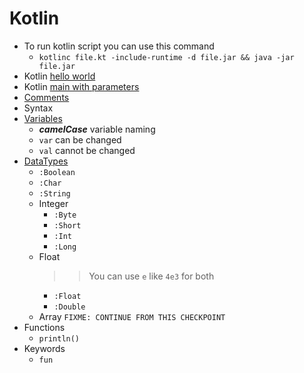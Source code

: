 # Kotlin
- To run kotlin script you can use this command
    - `kotlinc file.kt -include-runtime -d file.jar && java -jar file.jar`
- Kotlin [hello world](example/1_hello_world.kt)
- Kotlin [main with parameters](example/2_main_with_parameters.kt)
- [Comments](example/3_comment.kt)
- Syntax
- [Variables](concepts/variables.kt)
    - ***camelCase*** variable naming 
    - `var` can be changed
    - `val` cannot be changed
- [DataTypes](concepts/datatypes.kt)
    - `:Boolean`
    - `:Char`
    - `:String`
    - Integer
        - `:Byte`
        - `:Short`
        - `:Int`
        - `:Long`
    - Float
        >> You can use `e` like `4e3` for both
        - `:Float`
        - `:Double`
    - Array `FIXME: CONTINUE FROM THIS CHECKPOINT`
- Functions
    - `println()`
- Keywords
    - `fun`